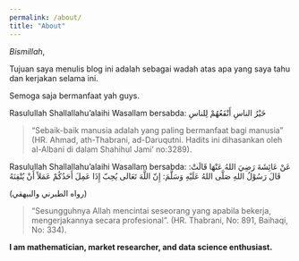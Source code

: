 ```yaml
---
permalink: /about/
title: "About"
---
```


_Bismillah_,

Tujuan saya menulis blog ini adalah sebagai wadah atas apa yang saya tahu dan kerjakan selama ini.

Semoga saja bermanfaat yah guys.

Rasulullah Shallallahu’alaihi Wasallam bersabda:
خَيْرُ الناسِ أَنْفَعُهُمْ لِلناسِ

> “Sebaik-baik manusia adalah yang paling bermanfaat bagi manusia” (HR. Ahmad, ath-Thabrani, ad-Daruqutni. Hadits ini dihasankan oleh al-Albani di dalam Shahihul Jami’ no:3289).

Rasulullah Shallallahu’alaihi Wasallam bersabda:
عَنْ عَائِشَةَ رَضِيَ اللهُ عَنْهَا قَالَتْ: قَالَ رَسُوْلُ اللهِ صَلَّى اللهُ عَلَيْهِ وَسَلَّمَ: إِنّ اللَّهَ تَعَالى يُحِبّ إِذَا عَمِلَ أَحَدُكُمْ عَمَلاً أَنْ يُتْقِنَهُ

(رواه الطبرني والبيهقي)

> “Sesungguhnya Allah mencintai seseorang yang apabila bekerja, mengerjakannya secara profesional”. (HR. Thabrani, No: 891, Baihaqi, No: 334).

 

__I am mathematician, market researcher, and data science enthusiast.__
